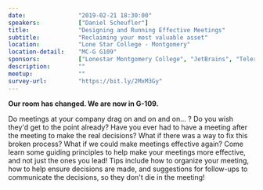 ```yaml
---
date:               "2019-02-21 18:30:00"
speakers:           ["Daniel Scheufler"]
title:              "Designing and Running Effective Meetings"
subtitle:           "Reclaiming your most valuable asset"
location:           "Lone Star College - Montgomery"
location-detail:    "MC-G G109"
sponsors:           ["Lonestar Montgomery College", "JetBrains", "Telerik"]
description:        ""
meetup:             ""
survey-url:         "https://bit.ly/2MxM3Gy"
---
```


**Our room has changed. We are now in G-109.**

Do meetings at your company drag on and on and on... ? Do you wish they'd get to the point already? Have you ever had to have a meeting after the meeting to make the real decisions? What if there was a way to fix this broken process? What if we could make meetings effective again? Come learn some guiding principles to help make your meetings more effective, and not just the ones you lead! Tips include how to organize your meeting, how to help ensure decisions are made, and suggestions for follow-ups to communicate the decisions, so they don't die in the meeting! 